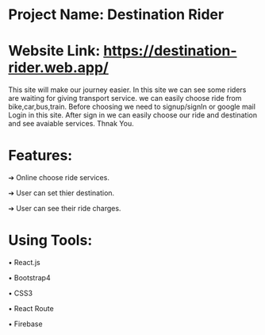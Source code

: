 # Project Name: Destination Rider

# Website Link: https://destination-rider.web.app/

This site will make our journey easier. In this site we can see some riders are waiting for giving transport service. we can easily choose ride from bike,car,bus,train. Before choosing we need to signup/signIn or google mail Login in this site. After sign in we can easily choose our ride and destination and see avaiable services.
Thnak You.

# Features:

➔ Online choose ride services.

➔ User can set thier destination.

➔ User can see their ride charges.

# Using Tools:

• React.js

• Bootstrap4

• CSS3

• React Route

• Firebase
